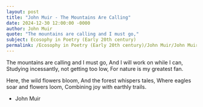 ```yaml
---
layout: post
title: "John Muir - The Mountains Are Calling"
date: 2024-12-30 12:00:00 -0000
author: John Muir
quote: "The mountains are calling and I must go,"
subject: Ecosophy in Poetry (Early 20th century)
permalink: /Ecosophy in Poetry (Early 20th century)/John Muir/John Muir - The Mountains Are Calling
---
```


The mountains are calling and I must go,
And I will work on while I can,
Studying incessantly, not getting too low,
For nature is my greatest fan.

Here, the wild flowers bloom,
And the forest whispers tales,
Where eagles soar and flowers loom,
Combining joy with earthly trails.

- John Muir
